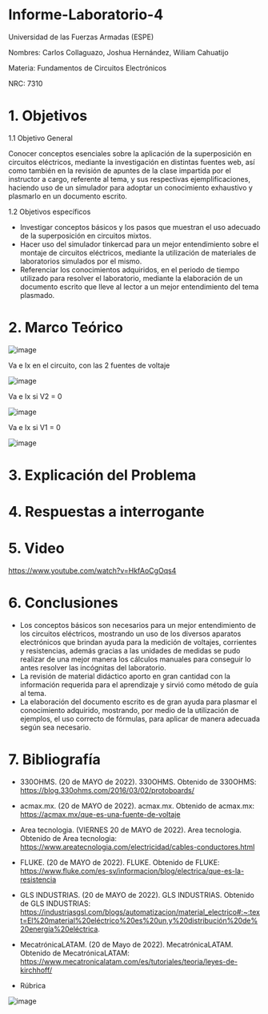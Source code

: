 # Informe-Laboratorio-4

Universidad de las Fuerzas Armadas (ESPE)

Nombres: Carlos Collaguazo, Joshua Hernández, Wiliam Cahuatijo

Materia: Fundamentos de Circuitos Electrónicos

NRC: 7310

# 1. Objetivos

1.1 Objetivo General

Conocer conceptos esenciales sobre la aplicación de la superposición en circuitos eléctricos, mediante la investigación en distintas fuentes web, así como también en la revisión de apuntes de la clase impartida por el instructor a cargo, referente al tema, y sus respectivas ejemplificaciones, haciendo uso de un simulador para adoptar un conocimiento exhaustivo y plasmarlo en un documento escrito.

1.2 Objetivos específicos

* Investigar conceptos básicos y los pasos que muestran el uso adecuado de la superposición en circuitos mixtos.
* Hacer uso del simulador tinkercad para un mejor entendimiento sobre el montaje de circuitos eléctricos, mediante la utilización de materiales de laboratorios simulados por el mismo.
* Referenciar los conocimientos adquiridos, en el periodo de tiempo utilizado para resolver el laboratorio, mediante la elaboración de un documento escrito que lleve al lector a un mejor entendimiento del tema plasmado.

# 2. Marco Teórico

![image](https://user-images.githubusercontent.com/105675868/176931707-6a23ee31-05ab-4f86-8291-928e5091ec0c.png)

Va e Ix en el circuito, con las 2 fuentes de voltaje

![image](https://user-images.githubusercontent.com/105715717/176938145-b61072f7-495f-4938-b543-6d2ebd3bf222.png)

Va e Ix si V2 = 0

![image](https://user-images.githubusercontent.com/105715717/176938363-3fa71693-bd33-4a0f-907d-9b2bd4a1cb9a.png)

Va e Ix si V1 = 0

![image](https://user-images.githubusercontent.com/105715717/176938597-b7d88f01-1d13-4941-a5dd-72f37c4ca16b.png)


# 3. Explicación del Problema

# 4. Respuestas a interrogante

# 5. Video

https://www.youtube.com/watch?v=HkfAoCgOqs4

# 6. Conclusiones

* Los conceptos básicos son necesarios para un mejor entendimiento de los circuitos eléctricos, mostrando un uso de los diversos aparatos electrónicos que brindan ayuda para la medición de voltajes, corrientes y resistencias, además gracias a las unidades de medidas se pudo realizar de una mejor manera los cálculos manuales para conseguir lo antes resolver las incógnitas del laboratorio.
* La revisión de material didáctico aporto en gran cantidad con la información requerida para el aprendizaje y sirvió como método de guía al tema.
* La elaboración del documento escrito es de gran ayuda para plasmar el conocimiento adquirido, mostrando, por medio de la utilización de ejemplos, el uso correcto de fórmulas, para aplicar de manera adecuada según sea necesario.


# 7. Bibliografía
* 330OHMS. (20 de MAYO de 2022). 330OHMS. Obtenido de 330OHMS: https://blog.330ohms.com/2016/03/02/protoboards/
* acmax.mx. (20 de MAYO de 2022). acmax.mx. Obtenido de acmax.mx: https://acmax.mx/que-es-una-fuente-de-voltaje
* Area tecnologia. (VIERNES 20 de MAYO de 2022). Area tecnologia. Obtenido de Area tecnologia: https://www.areatecnologia.com/electricidad/cables-conductores.html
* FLUKE. (20 de MAYO de 2022). FLUKE. Obtenido de FLUKE: https://www.fluke.com/es-sv/informacion/blog/electrica/que-es-la-resistencia
* GLS INDUSTRIAS. (20 de MAYO de 2022). GLS INDUSTRIAS. Obtenido de GLS INDUSTRIAS: https://industriasgsl.com/blogs/automatizacion/material_electrico#:~:text=El%20material%20eléctrico%20es%20un,y%20distribución%20de%20energía%20eléctrica.
* MecatrónicaLATAM. (20 de Mayo de 2022). MecatrónicaLATAM. Obtenido de MecatrónicaLATAM: https://www.mecatronicalatam.com/es/tutoriales/teoria/leyes-de-kirchhoff/

* Rúbrica

![image](https://user-images.githubusercontent.com/105675868/176932224-d2d4c22d-bc04-4ad7-b09d-c3f548e75465.png)









